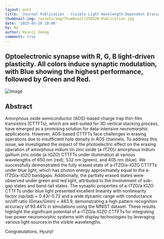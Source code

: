 ```yaml
---
layout: post
title: 'Journal Publication - Visible Light Wavelength-Dependent Erasing in AOS-Based Charge Trap TFTs for Enhanced Neuromorphic Display Performance '
thumbnail-img: /assets/img/Thumbnail/250520-Publication.jpg
date: '2025-05-20 10:00'
by: By
author: Hyunji Jeong
comments: true
---
```



## Optoelectronic synapse with R, G, B light-driven plasticity. All colors induce synaptic modulation, with Blue showing the highest performance, followed by Green and Red.

![Image](https://github.com/user-attachments/assets/4dd32b15-6a0b-4546-a90b-7a1599dad759)



## Abstract
Amorphous oxide semiconductor (AOS)-based charge trap thin-film transistors (CTTFTs), 
which are well-suited for 3D vertical stacking process, have emerged as a promising solution 
for data-intensive neuromorphic applications. However, AOS-based CTTFTs face challenges 
in erasing operations due to insufficient hole density in AOS channels. To address this issue, 
we investigated the impact of the photoelectric effect on the erasing operation of amorphous 
indium tin zinc oxide (a-ITZO)/ amorphous indium gallium zinc oxide (a-IGZO) CTTFTs 
under illumination at various wavelengths of 650 nm (red), 532 nm (green), and 405 nm (blue). 
We successfully demonstrated the fully erased state of a-ITZO/a-IGZO CTTFTs under blue 
light, which has photon energy approximately equal to the a-ITZO/a-IGZO bandgaps. Additionally, the partially erased states were observed under green and red light, attributed to 
the involvement of sub-gap states and band-tail states. The synaptic properties of a-ITZO/a
IGZO CTTFTs under blue light presented excellent linearity with nonlinearity factor (αp/αd) = 
0.43/-0.72 and a wide dynamic range with conductance on/off ratio (Gmax/Gmin) = 483.9, 
demonstrating a high pattern recognition accuracy of 93.44% in simulations using the MNIST 
dataset. These results highlight the significant potential of a-ITZO/a-IGZO CTTFTs for 
integrating low-power neuromorphic systems with display technologies by leveraging various 
light sources in the visible wavelengths.  




Congratulations, Hyunji!
